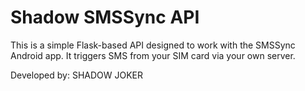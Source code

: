 # Shadow SMSSync API

This is a simple Flask-based API designed to work with the SMSSync Android app.
It triggers SMS from your SIM card via your own server.

Developed by: SHADOW JOKER
